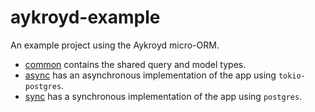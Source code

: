 aykroyd-example
===============

An example project using the Aykroyd micro-ORM.

- [common](./common) contains the shared query and model types.
- [async](./async) has an asynchronous implementation of the app using `tokio-postgres`.
- [sync](./sync) has a synchronous implementation of the app using `postgres`.
